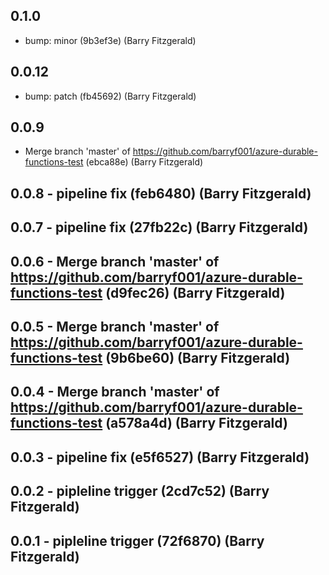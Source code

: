 ## 0.1.0
- bump: minor (9b3ef3e) (Barry Fitzgerald)
## 0.0.12
- bump: patch (fb45692) (Barry Fitzgerald)
## 0.0.9
- Merge branch 'master' of https://github.com/barryf001/azure-durable-functions-test (ebca88e) (Barry Fitzgerald)
## 0.0.8 - pipeline fix (feb6480) (Barry Fitzgerald)
## 0.0.7 - pipeline fix (27fb22c) (Barry Fitzgerald)
## 0.0.6 - Merge branch 'master' of https://github.com/barryf001/azure-durable-functions-test (d9fec26) (Barry Fitzgerald)
## 0.0.5 - Merge branch 'master' of https://github.com/barryf001/azure-durable-functions-test (9b6be60) (Barry Fitzgerald)
## 0.0.4 - Merge branch 'master' of https://github.com/barryf001/azure-durable-functions-test (a578a4d) (Barry Fitzgerald)
## 0.0.3 - pipeline fix (e5f6527) (Barry Fitzgerald)
## 0.0.2 - pipleline trigger (2cd7c52) (Barry Fitzgerald)
## 0.0.1 - pipleline trigger (72f6870) (Barry Fitzgerald)
